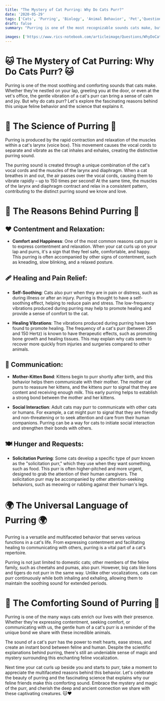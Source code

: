 ```yaml
---
title: "The Mystery of Cat Purring: Why Do Cats Purr?"
date: '2020-05-29'
tags: ['Cats', 'Purring', 'Biology', 'Animal Behavior', 'Pet','Questions']
draft: false
summary: "Purring is one of the most recognizable sounds cats make, but why do they do it? In this blog post, we explore the various reasons behind why cats purr and the science that explains this comforting behavior."

images: ['https://www.rics-notebook.com/articleimage/Questions/WhyDoCatsPurr.png']
---
```


# 🐱 The Mystery of Cat Purring: Why Do Cats Purr? 🐱

Purring is one of the most soothing and comforting sounds that cats make. Whether they're nestled on your lap, greeting you at the door, or even at the vet's office, the gentle vibration of a cat's purr can bring a sense of calm and joy. But why do cats purr? Let's explore the fascinating reasons behind this unique feline behavior and the science that explains it.

# 🔬 The Science of Purring 🔬

Purring is produced by the rapid contraction and relaxation of the muscles within a cat's larynx (voice box). This movement causes the vocal cords to separate and vibrate as the cat inhales and exhales, creating the distinctive purring sound.

The purring sound is created through a unique combination of the cat's vocal cords and the muscles of the larynx and diaphragm. When a cat breathes in and out, the air passes over the vocal cords, causing them to vibrate rapidly – up to 150 times per second! At the same time, the muscles of the larynx and diaphragm contract and relax in a consistent pattern, contributing to the distinct purring sound we know and love.

# 🧠 The Reasons Behind Purring 🧠

## ❤️ Contentment and Relaxation:

*   **Comfort and Happiness**: One of the most common reasons cats purr is to express contentment and relaxation. When your cat curls up on your lap and purrs, it's a sign that they feel safe, comfortable, and happy. This purring is often accompanied by other signs of contentment, such as kneading, slow blinking, and a relaxed posture.
    

## 🩹 Healing and Pain Relief:

*   **Self-Soothing**: Cats also purr when they are in pain or distress, such as during illness or after an injury. Purring is thought to have a self-soothing effect, helping to reduce pain and stress. The low-frequency vibrations produced during purring may help to promote healing and provide a sense of comfort to the cat.
    
*   **Healing Vibrations**: The vibrations produced during purring have been found to promote healing. The frequency of a cat's purr (between 25 and 150 Hertz) is known to have therapeutic effects, such as promoting bone growth and healing tissues. This may explain why cats seem to recover more quickly from injuries and surgeries compared to other animals.
    

## 🐾 Communication:

*   **Mother-Kitten Bond**: Kittens begin to purr shortly after birth, and this behavior helps them communicate with their mother. The mother cat purrs to reassure her kittens, and the kittens purr to signal that they are content and receiving enough milk. This early purring helps to establish a strong bond between the mother and her kittens.
    
*   **Social Interaction**: Adult cats may purr to communicate with other cats or humans. For example, a cat might purr to signal that they are friendly and non-threatening or to seek attention and care from their human companions. Purring can be a way for cats to initiate social interaction and strengthen their bonds with others.
    

## 🍽️ Hunger and Requests:

*   **Solicitation Purring**: Some cats develop a specific type of purr known as the "solicitation purr," which they use when they want something, such as food. This purr is often higher-pitched and more urgent, designed to grab the attention of their human caregivers. The solicitation purr may be accompanied by other attention-seeking behaviors, such as meowing or rubbing against their human's legs.
    

# 🌍 The Universal Language of Purring 🌍

Purring is a versatile and multifaceted behavior that serves various functions in a cat's life. From expressing contentment and facilitating healing to communicating with others, purring is a vital part of a cat's repertoire.

Purring is not just limited to domestic cats; other members of the feline family, such as cheetahs and pumas, also purr. However, big cats like lions and tigers do not purr in the same way. Unlike other vocalizations, cats can purr continuously while both inhaling and exhaling, allowing them to maintain the soothing sound for extended periods.

# 🌟 The Comforting Sound of Purring 🌟

Purring is one of the many ways cats enrich our lives with their presence. Whether they're expressing contentment, seeking comfort, or communicating with us, the gentle hum of a cat's purr is a reminder of the unique bond we share with these incredible animals.

The sound of a cat's purr has the power to melt hearts, ease stress, and create an instant bond between feline and human. Despite the scientific explanations behind purring, there's still an undeniable sense of magic and mystery surrounding this enchanting feline vocalization.

Next time your cat curls up beside you and starts to purr, take a moment to appreciate the multifaceted reasons behind this behavior. Let's celebrate the beauty of purring and the fascinating science that explains why our feline friends make this comforting sound. Embrace the mystery and magic of the purr, and cherish the deep and ancient connection we share with these captivating creatures. 🐱❤️